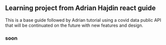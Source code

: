 ## Learning project from Adrian Hajdin react guide


This is a base guide followed by Adrian tutorial using a covid data public API that will be continuated on the future with new features and design.


### soon
